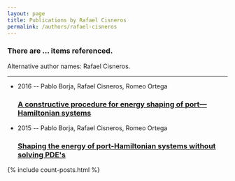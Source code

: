 ```yaml
---
layout: page
title: Publications by Rafael Cisneros
permalink: /authors/rafael-cisneros
---
```


<h3 id="number-posts">There are ... items referenced.</h3>
<p id='info-authors'>Alternative author names: Rafael Cisneros.</p>
<hr />
<ul class="post-list">
<li><span class='post-meta'>2016 -- Pablo Borja, Rafael Cisneros, Romeo Ortega</span><h3><a class='post-link' href="{{ site.baseurl }}/a-constructive-procedure-for-energy-shaping-of-port-hamiltonian-systems">A constructive procedure for energy shaping of port—Hamiltonian systems</a></h3></li>
<li><span class='post-meta'>2015 -- Pablo Borja, Rafael Cisneros, Romeo Ortega</span><h3><a class='post-link' href="{{ site.baseurl }}/shaping-the-energy-of-port-hamiltonian-systems-without-solving-pde-s">Shaping the energy of port-Hamiltonian systems without solving PDE's</a></h3></li>

</ul>
{% include count-posts.html %}
